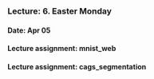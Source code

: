 ### Lecture: 6. Easter Monday
#### Date: Apr 05
#### Lecture assignment: mnist_web
#### Lecture assignment: cags_segmentation
